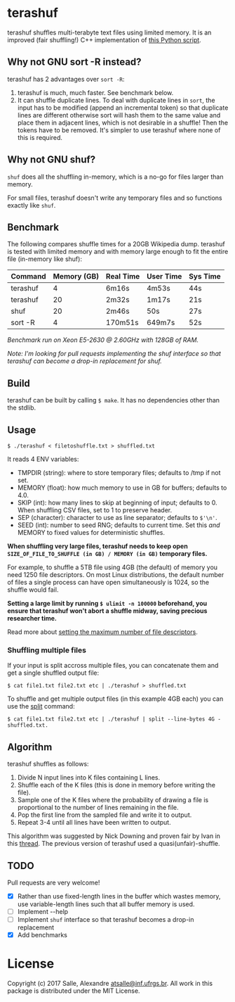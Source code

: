 # terashuf

terashuf shuffles multi-terabyte text files using limited memory. It is an improved (fair shuffling!) C++ implementation of [this Python script](https://github.com/alexandres/lexvec/blob/a3e894b5ebf8fb292fc0d1d7b10b8f82e2ac3392/shuffle.py). 

## Why not GNU sort -R instead?

terashuf has 2 advantages over `sort -R`:

1. terashuf is much, much faster. See benchmark below.
2. It can shuffle duplicate lines. To deal with duplicate lines in `sort`, the input has to be modified (append an incremental token) so that duplicate lines are different otherwise sort will hash them to the same value and place them in adjacent lines, which is not desirable in a shuffle! Then the tokens have to be removed. It's simpler to use terashuf where none of this is required. 

## Why not GNU shuf?

`shuf` does all the shuffling in-memory, which is a no-go for files larger than memory.

For small files, terashuf doesn't write any temporary files and so functions exactly like `shuf`.

## Benchmark

The following compares shuffle times for a 20GB Wikipedia dump. terashuf is tested with limited memory
and with memory large enough to fit the entire file (in-memory like shuf): 

| Command        | Memory (GB)     | Real Time           | User Time   |  Sys Time    |
|----------------|-----------------|---------------------|-------------|--------------|
| terashuf       | 4               | 6m16s               | 4m53s       |  44s         |
| terashuf       | 20              | 2m32s               | 1m17s       |  21s         |
| shuf           | 20              | 2m46s               | 50s         |  27s         |
| sort -R        | 4               | 170m51s             | 649m7s      |  52s         |  

*Benchmark run on Xeon E5-2630 @ 2.60GHz with 128GB of RAM.*

*Note: I'm looking for pull requests implementing the shuf interface so that terashuf can become a drop-in
replacement for shuf.*

## Build

terashuf can be built by calling ```$ make```. It has no dependencies other than the stdlib.

## Usage

`$ ./terashuf < filetoshuffle.txt > shuffled.txt`

It reads 4 ENV variables:

- TMPDIR (string): where to store temporary files; defaults to /tmp if not set.
- MEMORY (float): how much memory to use in GB for buffers; defaults to 4.0.
- SKIP (int): how many lines to skip at beginning of input; defaults to 0. When shuffling CSV files, set to 1 to preserve header.
- SEP (character): character to use as line separator; defaults to `$'\n'`.
- SEED (int): number to seed RNG; defaults to current time. Set this *and* MEMORY to fixed values for deterministic shuffles.

**When shuffling very large files, terashuf needs to keep open `SIZE_OF_FILE_TO_SHUFFLE (in GB) / MEMORY (in GB)` temporary files.**

For example, to shuffle a 5TB file using 4GB (the default) of memory you need 1250 file descriptors. 
On most Linux distributions, the default number of files a single process can have open simultaneously is 1024, so the shuffle would fail.

**Setting a large limit by running `$ ulimit -n 100000` beforehand, you ensure that terashuf won't abort a shuffle midway, saving precious researcher time.**

Read more about [setting the maximum number of file descriptors](https://www.cyberciti.biz/faq/linux-increase-the-maximum-number-of-open-files/).

### Shuffling multiple files

If your input is split accross multiple files, you can concatenate them and get a single shuffled output file:

`$ cat file1.txt file2.txt etc | ./terashuf > shuffled.txt`

To shuffle and get multiple output files (in this example 4GB each) you can use the [split](https://linux.die.net/man/1/split) command:

`$ cat file1.txt file2.txt etc | ./terashuf | split --line-bytes 4G - shuffled.txt.`

## Algorithm

terashuf shuffles as follows:

1. Divide N input lines into K files containing L lines.
2. Shuffle each of the K files (this is done in memory before writing the file).
3. Sample one of the K files where the probability of drawing a file is proportional to the number of lines remaining in the file.
4. Pop the first line from the sampled file and write it to output.
5. Repeat 3-4 until all lines have been written to output.

This algorithm was suggested by Nick Downing and proven fair by Ivan in this [thread](https://lemire.me/blog/2010/03/15/external-memory-shuffling-in-linear-time/). The previous version of terashuf used a quasi(unfair)-shuffle. 

## TODO

Pull requests are very welcome!

- [x] Rather than use fixed-length lines in the buffer which wastes memory, use variable-length lines such that all buffer memory is used.
- [ ] Implement --help
- [ ] Implement `shuf` interface so that terashuf becomes a drop-in replacement
- [x] Add benchmarks

# License

Copyright (c) 2017 Salle, Alexandre <atsalle@inf.ufrgs.br>. All work in this package is distributed under the MIT License.
